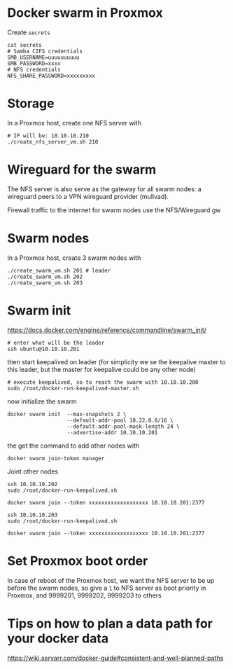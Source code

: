 # Docker swarm in Proxmox

Create `secrets`

```
cat secrets
# Samba CIFS credentials
SMB_USERNAME=uuuuuuuuuu
SMB_PASSWORD=xxxx
# NFS credentials
NFS_SHARE_PASSWORD=xxxxxxxxx
```

# Storage
In a Proxmox host, create one NFS server with

```
# IP will be: 10.10.10.210
./create_nfs_server_vm.sh 210
```

# Wireguard for the swarm

The NFS server is also serve as the gateway for all swarm nodes: a wireguard peers
to a VPN wireguard provider (mullvad).

Firewall traffic to the internet for swarm nodes use the NFS/Wireguard gw

# Swarm nodes

In a Proxmox host, create 3 swarm nodes with

```
./create_swarm_vm.sh 201 # leader
./create_swarm_vm.sh 202
./create_swarm_vm.sh 203
```

# Swarm init


https://docs.docker.com/engine/reference/commandline/swarm_init/

```
# enter what will be the leader
ssh ubuntu@10.10.10.201
```
then start keepalived on leader (for simplicity we se the keepalive master to this leader,
but the master for keepalive could be any other node)

```
# execute keepalived, so to reach the swarm with 10.10.10.200
sudo /root/docker-run-keepalived-master.sh
```

now initialize the swarm

```
docker swarm init  --max-snapshots 2 \
                   --default-addr-pool 10.22.0.0/16 \
                   --default-addr-pool-mask-length 24 \
                   --advertise-addr 10.10.10.201
```

the get the command to add other nodes with

```
docker swarm join-token manager
```


Joint other nodes

```
ssh 10.10.10.202
sudo /root/docker-run-keepalived.sh

docker swarm join --token xxxxxxxxxxxxxxxxxxx 10.10.10.201:2377

ssh 10.10.10.203
sudo /root/docker-run-keepalived.sh

docker swarm join --token xxxxxxxxxxxxxxxxxxx 10.10.10.201:2377
```

# Set Proxmox boot order

In case of reboot of the Proxmox host, we want the NFS server to be up before the swarm nodes, so give
a `1` to NFS server as boot priority in Proxmox, and 9999201, 9999202, 9999203 to others


# Tips on how to plan a data path for your docker data

https://wiki.servarr.com/docker-guide#consistent-and-well-planned-paths
